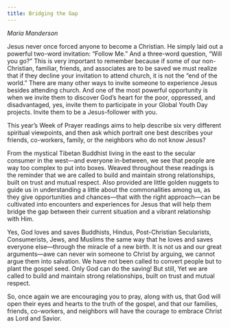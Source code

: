 ```yaml
---
title: Bridging the Gap
---
```


_Maria Manderson_

Jesus never once forced anyone to become a Christian. He simply laid out a powerful two-word invitation: “Follow Me.” And a three-word question, “Will you go?” This is very important to remember because if some of our non-Christian, familiar, friends, and associates are to be saved we must realize that if they decline your invitation to attend church, it is not the “end of the world.” There are many other ways to invite someone to experience Jesus besides attending church. And one of the most powerful opportunity is when we invite them to discover God’s heart for the poor, oppressed, and disadvantaged, yes, invite them to participate in your Global Youth Day projects. Invite them to be a Jesus-follower with you.

This year’s Week of Prayer readings aims to help describe six very different spiritual viewpoints, and then ask which portrait one best describes your friends, co-workers, family, or the neighbors who do not know Jesus?

From the mystical Tibetan Buddhist living in the east to the secular consumer in the west—and everyone in-between, we see that people are way too complex to put into boxes. Weaved throughout these readings is the reminder that we are called to build and maintain strong relationships, built on trust and mutual respect. Also provided are little golden nuggets to guide us in understanding a little about the commonalities among us, as they give opportunities and chances—that with the right approach—can be cultivated into encounters and experiences for Jesus that will help them bridge the gap between their current situation and a vibrant relationship with Him.

Yes, God loves and saves Buddhists, Hindus, Post-Christian Secularists, Consumerists, Jews, and Muslims the same way that he loves and saves everyone else—through the miracle of a new birth. It is not us and our great arguments—awe can never win someone to Christ by arguing, we cannot argue them into salvation. We have not been called to convert people but to plant the gospel seed. Only God can do the saving! But still, Yet we are called to build and maintain strong relationships, built on trust and mutual respect.

So, once again we are encouraging you to pray, along with us, that God will open their eyes and hearts to the truth of the gospel, and that our families, friends, co-workers, and neighbors will have the courage to embrace Christ as Lord and Savior.